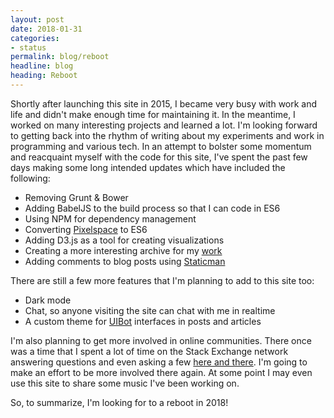 ```yaml
---
layout: post
date: 2018-01-31
categories:
- status
permalink: blog/reboot
headline: blog
heading: Reboot
---
```


Shortly after launching this site in 2015, I became very busy with work and life and didn't make enough time for maintaining it. In the meantime, I worked on many interesting projects and learned a lot. I'm looking forward to getting back into the rhythm of writing about my experiments and work in programming and various tech. In an attempt to bolster some momentum and reacquaint myself with the code for this site, I've spent the past few days making some long intended updates which have included the following: 

 * Removing Grunt & Bower
 * Adding BabelJS to the build process so that I can code in ES6
 * Using NPM for dependency management
 * Converting [Pixelspace](https://github.com/jeremyfromearth/pixelspace) to ES6
 * Adding D3.js as a tool for creating visualizations
 * Creating a more interesting archive for my [work](/work)
 * Adding comments to blog posts using [Staticman](https://staticman.net/)

 There are still a few more features that I'm planning to add to this site too:
  * Dark mode
  * Chat, so anyone visiting the site can chat with me in realtime
  * A custom theme for [UIBot](https://github.com/jeremyfromearth/uibot) interfaces in posts and articles

I'm also planning to get more involved in online communities. There once was a time that I spent a lot of time on the Stack Exchange network answering questions and even asking a few [here and there](http://bit.ly/2ns5pSY). I'm going to make an effort to be more involved there again. At some point I may even use this site to share some music I've been working on.

So, to summarize, I'm looking for to a reboot in 2018!
